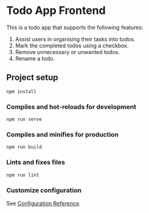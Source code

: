 # Todo App Frontend

This is a todo app that supports the following features:

1. Assist users in organising their tasks into todos.
2. Mark the completed todos using a checkbox.
3. Remove unnecessary or unwanted todos.
4. Rename a todo.


## Project setup
```
npm install
```

### Compiles and hot-reloads for development
```
npm run serve
```

### Compiles and minifies for production
```
npm run build
```

### Lints and fixes files
```
npm run lint
```

### Customize configuration
See [Configuration Reference](https://cli.vuejs.org/config/).
